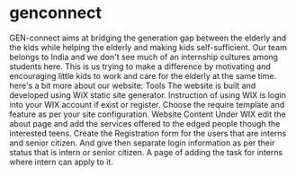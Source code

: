 # genconnect
GEN-connect aims at bridging the generation gap between the elderly and the kids while helping the elderly and making kids self-sufficient. Our team belongs to India and we don't see much of an internship cultures among students here. This is us trying to make a difference by motivating and encouraging little kids to work and care for the elderly at the same time.
here's a bit more about our website:
Tools
The website is built and developed using WiX static site generator.
Instruction of using WIX is login into your WIX account if exist or register. Choose the require template and feature as per your site configuration.
Website Content
Under WIX edit the about page and add the services offered to the edged people though the interested teens.
Create the Registration form for the users that are interns and senior citizen. And give then separate login information as per their status that is intern or senior citizen.
A page of adding the task for interns where intern can apply to it.
